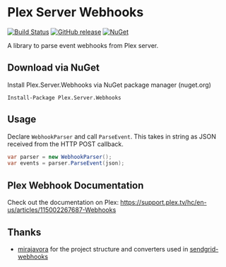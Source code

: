 # Plex Server Webhooks

[![Build Status](https://travis-ci.org/Hinni/plex-server-webhooks.svg?branch=master)](https://travis-ci.org/Hinni/plex-server-webhooks)
[![GitHub release](https://img.shields.io/github/release/Hinni/plex-server-webhooks.svg)](https://github.com/Hinni/plex-server-webhooks/releases)
[![NuGet](https://img.shields.io/nuget/v/Plex.Server.Webhooks.svg)](https://www.nuget.org/packages/Plex.Server.Webhooks/)

A library to parse event webhooks from Plex server.

## Download via NuGet

Install Plex.Server.Webhooks via NuGet package manager (nuget.org)

    Install-Package Plex.Server.Webhooks

## Usage

Declare `WebhookParser` and call `ParseEvent`. This takes in string as JSON received from the HTTP POST callback.

```csharp
var parser = new WebhookParser();
var events = parser.ParseEvent(json);
```

## Plex Webhook Documentation

Check out the documentation on Plex:
https://support.plex.tv/hc/en-us/articles/115002267687-Webhooks

## Thanks

* [mirajavora](https://github.com/mirajavora) for the project structure and converters used in [sendgrid-webhooks](https://github.com/mirajavora/sendgrid-webhooks)